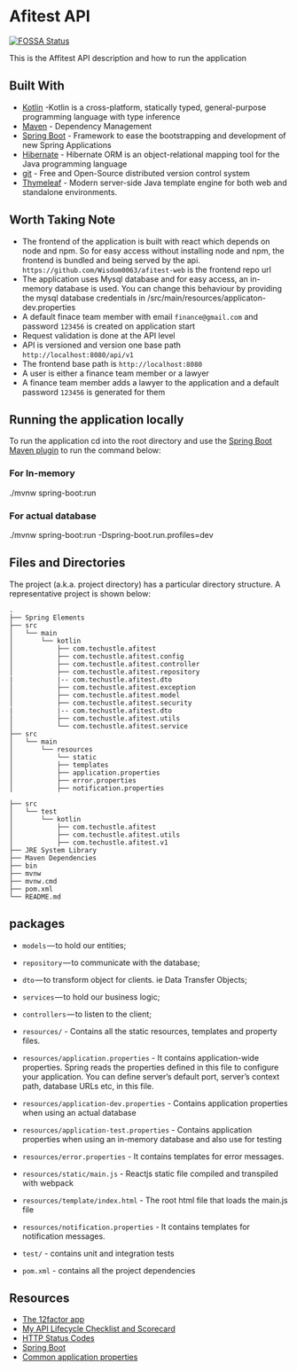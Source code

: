 # Afitest API
[![FOSSA Status](https://app.fossa.io/api/projects/git%2Bgithub.com%2FSpring-Boot-Framework%2FSpring-Boot-Application-Template.svg?type=shield)](https://app.fossa.io/projects/git%2Bgithub.com%2FSpring-Boot-Framework%2FSpring-Boot-Application-Template?ref=badge_shield)

This is the Affitest API description and how to run the application

## Built With
*  	[Kotlin](https://kotlinlang.org/) -Kotlin is a cross-platform, statically typed, general-purpose programming language with type inference
* 	[Maven](https://maven.apache.org/) - Dependency Management
* 	[Spring Boot](https://spring.io/projects/spring-boot) - Framework to ease the bootstrapping and development of new Spring Applications
* 	[Hibernate](https://hibernate.org/) - Hibernate ORM is an object-relational mapping tool for the Java programming language
* 	[git](https://git-scm.com/) - Free and Open-Source distributed version control system 
* 	[Thymeleaf](https://www.thymeleaf.org/) - Modern server-side Java template engine for both web and standalone environments.


## Worth Taking Note

* The frontend of the application is built with react which depends on node and npm. So for easy access without installing node and npm, the frontend is bundled and being served by the api. `https://github.com/Wisdom0063/afitest-web` is the frontend repo url
* The application uses Mysql database and for easy access, an in-memory database is used. You can change this behaviour by providing the mysql database credentials in /src/main/resources/applicaton-dev.properties
* A default finace team member with email `finance@gmail.com` and password `123456` is created on application start
* Request validation is done at the API level
* API is versioned and version one base path `http://localhost:8080/api/v1`
* The frontend base path is `http://localhost:8080`
* A user is either a finance team member or a lawyer
* A finance team member adds a lawyer to the application and a default password `123456` is generated for them



## Running the application locally 

To run the application cd into the root directory and use the [Spring Boot Maven plugin](https://docs.spring.io/spring-boot/docs/current/reference/html/build-tool-plugins-maven-plugin.html) to run the command below:
### For In-memory
./mvnw spring-boot:run
### For actual database
./mvnw spring-boot:run -Dspring-boot.run.profiles=dev





## Files and Directories

The project (a.k.a. project directory) has a particular directory structure. A representative project is shown below:

```
.
├── Spring Elements
├── src
│   └── main
│       └── kotlin
│           ├── com.techustle.afitest
│           ├── com.techustle.afitest.config
│           ├── com.techustle.afitest.controller
│           ├── com.techustle.afitest.repository
|           |-- com.techustle.afitest.dto
│           ├── com.techustle.afitest.exception
│           ├── com.techustle.afitest.model
│           ├── com.techustle.afitest.security
|           |-- com.techustle.afitest.dto
│           ├── com.techustle.afitest.utils
│           └── com.techustle.afitest.service
├── src
│   └── main
│       └── resources
│           └── static
│           ├── templates
│           ├── application.properties
│           ├── error.properties
│           ├── notification.properties

├── src
│   └── test
│       └── kotlin
│           ├── com.techustle.afitest
│           ├── com.techustle.afitest.utils
│           ├── com.techustle.afitest.v1
├── JRE System Library
├── Maven Dependencies
├── bin
├── mvnw
├── mvnw.cmd
├── pom.xml
└── README.md
```

## packages

- `models` — to hold our entities;
- `repository` — to communicate with the database;
- `dto` — to transform object for clients. ie Data Transfer Objects;
- `services` — to hold our business logic;
- `controllers` — to listen to the client;

- `resources/` - Contains all the static resources, templates and property files.
- `resources/application.properties` - It contains application-wide properties. Spring reads the properties defined in this file to configure your application. You can define server’s default port, server’s context path, database URLs etc, in this file.
- `resources/application-dev.properties` - Contains application properties when using an actual database
- `resources/application-test.properties` - Contains application properties when using an in-memory database and also use for testing
- `resources/error.properties` - It contains templates for error messages.
- `resources/static/main.js` - Reactjs static file compiled and transpiled with webpack
- `resources/template/index.html` - The root html file that loads the main.js file
- `resources/notification.properties` - It contains templates for notification messages.

- `test/` - contains unit and integration tests

- `pom.xml` - contains all the project dependencies


 
  
## Resources

* [The 12factor app](https://12factor.net/)
* [My API Lifecycle Checklist and Scorecard](https://dzone.com/articles/my-api-lifecycle-checklist-and-scorecard)
* [HTTP Status Codes](https://www.restapitutorial.com/httpstatuscodes.html)
* [Spring Boot](https://spring.io/guides/)
* [Common application properties](https://docs.spring.io/spring-boot/docs/current/reference/html/common-application-properties.html)
